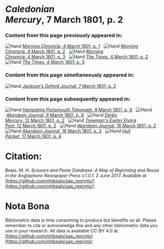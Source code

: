 # *Caledonian Mercury*, 7 March 1801, p. 2  
  
### Content from this page previously appeared in:  
![Hand](http://scissorsandpaste.net/wp-content/uploads/2017/06/smallhandpointer.png) [*Morning Chronicle*, 4 March 1801, p. 1](https://mhbeals.github.io/sap_html/Morning-Chronicle/Morning-Chronicle-4-March-1801-p-1)  
![Hand](http://scissorsandpaste.net/wp-content/uploads/2017/06/smallhandpointer.png) [*Morning Chronicle*, 4 March 1801, p. 2](https://mhbeals.github.io/sap_html/Morning-Chronicle/Morning-Chronicle-4-March-1801-p-2)  
![Hand](http://scissorsandpaste.net/wp-content/uploads/2017/06/smallhandpointer.png) [*Morning Chronicle*, 4 March 1801, p. 3](https://mhbeals.github.io/sap_html/Morning-Chronicle/Morning-Chronicle-4-March-1801-p-3)  
![Hand](http://scissorsandpaste.net/wp-content/uploads/2017/06/smallhandpointer.png) [*The Times*, 4 March 1801, p. 2](https://mhbeals.github.io/sap_html/The-Times/The-Times-4-March-1801-p-2)  
![Hand](http://scissorsandpaste.net/wp-content/uploads/2017/06/smallhandpointer.png) [*The Times*, 4 March 1801, p. 3](https://mhbeals.github.io/sap_html/The-Times/The-Times-4-March-1801-p-3)  
  
### Content from this page simeltaneously appeared in:  
![Hand](http://scissorsandpaste.net/wp-content/uploads/2017/06/smallhandpointer.png) [*Jackson's Oxford Journal*, 7 March 1801, p. 2](https://mhbeals.github.io/sap_html/Jackson's-Oxford-Journal/Jackson's-Oxford-Journal-7-March-1801-p-2)  
  
### Content from this page subsequently appeared in:  
![Hand](http://scissorsandpaste.net/wp-content/uploads/2017/06/smallhandpointer.png) [*Hampshire Portsmouth Telegraph*, 9 March 1801, p. 6](https://mhbeals.github.io/sap_html/Hampshire-Portsmouth-Telegraph/Hampshire-Portsmouth-Telegraph-9-March-1801-p-6)  
![Hand](http://scissorsandpaste.net/wp-content/uploads/2017/06/smallhandpointer.png) [*Aberdeen Journal*, 9 March 1801, p. 4](https://mhbeals.github.io/sap_html/Aberdeen-Journal/Aberdeen-Journal-9-March-1801-p-4)  
![Hand](http://scissorsandpaste.net/wp-content/uploads/2017/06/smallhandpointer.png) [*Derby Mercury*, 12 March 1801, p. 2](https://mhbeals.github.io/sap_html/Derby-Mercury/Derby-Mercury-12-March-1801-p-2)  
![Hand](http://scissorsandpaste.net/wp-content/uploads/2017/06/smallhandpointer.png) [*Trewman's Exeter Flying Post*, 12 March 1801, p. 2](https://mhbeals.github.io/sap_html/Trewman's-Exeter-Flying-Post/Trewman's-Exeter-Flying-Post-12-March-1801-p-2)  
![Hand](http://scissorsandpaste.net/wp-content/uploads/2017/06/smallhandpointer.png) [*Aberdeen Journal*, 16 March 1801, p. 2](https://mhbeals.github.io/sap_html/Aberdeen-Journal/Aberdeen-Journal-16-March-1801-p-2)  
![Hand](http://scissorsandpaste.net/wp-content/uploads/2017/06/smallhandpointer.png) [*Aberdeen Journal*, 16 March 1801, p. 3](https://mhbeals.github.io/sap_html/Aberdeen-Journal/Aberdeen-Journal-16-March-1801-p-3)  
![Hand](http://scissorsandpaste.net/wp-content/uploads/2017/06/smallhandpointer.png) [*Hull Packet*, 17 March 1801, p. 4](https://mhbeals.github.io/sap_html/Hull-Packet/Hull-Packet-17-March-1801-p-4)  


# Citation: 

Beals. M. H. *Scissors and Paste Database: A Map of Reprinting and Reuse in the Anglophone Newspaper Press v.1.0.1.* 2 June 2017. Available at [https://github.com/mhbeals/sap_reprints/](https://github.com/mhbeals/sap_reprints/). 

# Nota Bona

Bibliometric data is time consuming to produce but benefits us all. Please remember to cite or acknowledge this and any other bibliometric data you use in your research. All data is available CC-BY 4.0 at [https://github.com/mhbeals/sap_reprints](https://github.com/mhbeals/sap_reprints)